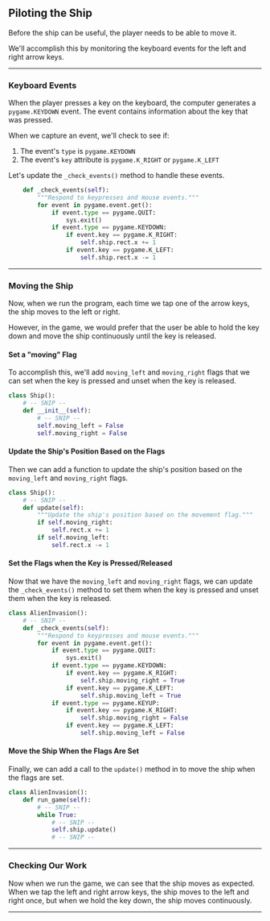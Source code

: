 ## Piloting the Ship

Before the ship can be useful, the player needs to be able to move it.

We'll accomplish this by monitoring the keyboard events for the left and
right arrow keys.

---

### Keyboard Events

When the player presses a key on the keyboard, the computer generates a
`pygame.KEYDOWN` event. The event contains information about the key that 
was pressed.

When we capture an event, we'll check to see if:

1. The event's `type` is `pygame.KEYDOWN`
2. The event's `key` attribute is `pygame.K_RIGHT` or `pygame.K_LEFT`

Let's update the `_check_events()` method to handle these events.

```python
    def _check_events(self):
        """Respond to keypresses and mouse events."""
        for event in pygame.event.get():
            if event.type == pygame.QUIT:
                sys.exit()
            if event.type == pygame.KEYDOWN:
                if event.key == pygame.K_RIGHT:
                    self.ship.rect.x += 1
                if event.key == pygame.K_LEFT:
                    self.ship.rect.x -= 1
```

---

### Moving the Ship

Now, when we run the program, each time we tap one of the arrow keys, the
ship moves to the left or right.

However, in the game, we would prefer that the user be able to hold the
key down and move the ship continuously until the key is released.

#### Set a "moving" Flag

To accomplish this, we'll add `moving_left` and `moving_right` flags that
we can set when the key is pressed and unset when the key is released.

```python
class Ship():
    # -- SNIP --
    def __init__(self):
        # -- SNIP --
        self.moving_left = False
        self.moving_right = False
```

#### Update the Ship's Position Based on the Flags

Then we can add a function to update the ship's position based on the
`moving_left` and `moving_right` flags.

```python
class Ship():
    # -- SNIP --
    def update(self):
        """Update the ship's position based on the movement flag."""
        if self.moving_right:
            self.rect.x += 1
        if self.moving_left:
            self.rect.x -= 1
```

#### Set the Flags when the Key is Pressed/Released

Now that we have the `moving_left` and `moving_right` flags, we can
update the `_check_events()` method to set them when the key is pressed and 
unset them when the key is released.

```python
class AlienInvasion():
    # -- SNIP --
    def _check_events(self):
        """Respond to keypresses and mouse events."""
        for event in pygame.event.get():
            if event.type == pygame.QUIT:
                sys.exit()
            if event.type == pygame.KEYDOWN:
                if event.key == pygame.K_RIGHT:
                    self.ship.moving_right = True
                if event.key == pygame.K_LEFT:
                    self.ship.moving_left = True
            if event.type == pygame.KEYUP:
                if event.key == pygame.K_RIGHT:
                    self.ship.moving_right = False
                if event.key == pygame.K_LEFT:
                    self.ship.moving_left = False
```

#### Move the Ship When the Flags Are Set

Finally, we can add a call to the `update()` method in to move the ship
when the flags are set.

```python
class AlienInvasion():
    def run_game(self):
        # -- SNIP --
        while True:
            # -- SNIP --
            self.ship.update()
            # -- SNIP --
```

---

### Checking Our Work

Now when we run the game, we can see that the ship moves as expected. When 
we tap the left and right arrow keys, the ship moves to the left and 
right once, but when we hold the key down, the ship moves continuously.

---
